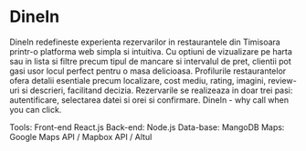 # DineIn

DineIn redefineste experienta rezervarilor in restaurantele din Timisoara printr-o platforma web simpla si intuitiva. Cu optiuni de vizualizare pe harta sau in lista si filtre precum tipul de mancare si intervalul de pret, clientii pot gasi usor locul perfect pentru o masa delicioasa. Profilurile restaurantelor ofera detalii esentiale precum localizare, cost mediu, rating, imagini, review-uri si descrieri, facilitand decizia. Rezervarile se realizeaza in doar trei pasi: autentificare, selectarea datei si orei si confirmare. DineIn - why call when you can click.

Tools:
Front-end React.js
Back-end: Node.js
Data-base: MangoDB
Maps:  Google Maps API / Mapbox API / Altul
